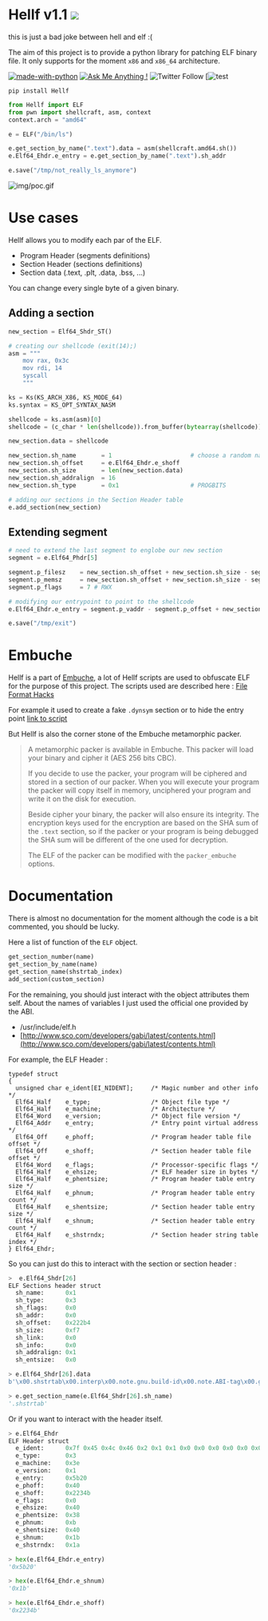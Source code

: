 # Hellf v1.1 ![](./img/logo.png)



this is just a bad joke between hell and elf :(

The aim of this project is to provide a python library for patching ELF binary file. It only supports for the moment `x86` and `x86_64` architecture.



[![made-with-python](https://img.shields.io/badge/Made%20with-Python-1f425f.svg)](https://www.python.org/) [![Ask Me Anything !](https://img.shields.io/badge/Ask%20me-anything-1abc9c.svg)](https://GitHub.com/Naereen/ama) ![Twitter Follow](https://img.shields.io/twitter/follow/swuitch?label=ping%20%40swuitch&style=social) [![test](https://img.shields.io/pypi/v/Hellf)

```
pip install Hellf
```


```python
from Hellf import ELF
from pwn import shellcraft, asm, context
context.arch = "amd64"

e = ELF("/bin/ls")

e.get_section_by_name(".text").data = asm(shellcraft.amd64.sh())
e.Elf64_Ehdr.e_entry = e.get_section_by_name(".text").sh_addr

e.save("/tmp/not_really_ls_anymore")
```

![img/poc.gif](img/twitter.gif)

# Use cases

Hellf allows you to modify each par of the ELF.

- Program Header (segments definitions)
- Section Header (sections definitions)
- Section data (.text, .plt, .data, .bss, ...)

You can change every single byte of a given binary.

## Adding a section

```python
new_section = Elf64_Shdr_ST()

# creating our shellcode (exit(14);)
asm = """
    mov rax, 0x3c
    mov rdi, 14
    syscall
    """

ks = Ks(KS_ARCH_X86, KS_MODE_64)
ks.syntax = KS_OPT_SYNTAX_NASM

shellcode = ks.asm(asm)[0]
shellcode = (c_char * len(shellcode)).from_buffer(bytearray(shellcode)).raw

new_section.data = shellcode

new_section.sh_name       = 1                      # choose a random name
new_section.sh_offset     = e.Elf64_Ehdr.e_shoff
new_section.sh_size       = len(new_section.data)
new_section.sh_addralign  = 16
new_section.sh_type       = 0x1                    # PROGBITS

# adding our sections in the Section Header table
e.add_section(new_section)
```

## Extending segment

```Python
# need to extend the last segment to englobe our new section
segment = e.Elf64_Phdr[5]

segment.p_filesz 	= new_section.sh_offset + new_section.sh_size - segment.p_offset
segment.p_memsz 	= new_section.sh_offset + new_section.sh_size - segment.p_offset
segment.p_flags 	= 7 # RWX

# modifying our entrypoint to point to the shellcode
e.Elf64_Ehdr.e_entry = segment.p_vaddr - segment.p_offset + new_section.sh_offset

e.save("/tmp/exit")
```

# Embuche

Hellf is a part of [Embuche](https://github.com/magnussen7/Embuche), a lot of Hellf scripts are used to obfuscate ELF for the purpose of this project. The scripts used are described here : [File Format Hacks](https://github.com/magnussen7/Embuche/blob/master/README.md#file-format-hacks)

For example it used to create a fake `.dynsym` section or to hide the entry point [link to script](https://github.com/magnussen7/Embuche/blob/master/class_embuche/cmake_bakery/hellf_scripts/mixing_symbols_table.py)

But Hellf is also the corner stone of the Embuche metamorphic packer.

> A metamorphic packer is available in Embuche. This packer will load your binary and cipher it (AES 256 bits CBC).
>
> If you decide to use the packer, your program will be ciphered and stored in a section of our packer. When you will execute your program the packer will copy itself in memory, unciphered your program and write it on the disk for execution.
>
> Beside cipher your binary, the packer will also ensure its integrity. The encryption keys used for the encryption are based on the SHA sum of the `.text` section, so if the packer or your program is being debugged the SHA sum will be different of the one used for decryption.
>
> The ELF of the packer can be modified with the `packer_embuche` options.

# Documentation

There is almost no documentation for the moment although the code is a bit commented, you should be lucky.

Here a list of function of the `ELF` object.

```python
get_section_number(name)
get_section_by_name(name)
get_section_name(shstrtab_index)
add_section(custom_section)
```

For the remaining, you should just interact with the object attributes them self. About the names of variables I just used the official one provided by the ABI.

- /usr/include/elf.h
- [http://www.sco.com/developers/gabi/latest/contents.html](http://www.sco.com/developers/gabi/latest/contents.html)


For example, the ELF Header :
```
typedef struct
{
  unsigned char e_ident[EI_NIDENT];     /* Magic number and other info */
  Elf64_Half    e_type;                 /* Object file type */
  Elf64_Half    e_machine;              /* Architecture */
  Elf64_Word    e_version;              /* Object file version */
  Elf64_Addr    e_entry;                /* Entry point virtual address */
  Elf64_Off     e_phoff;                /* Program header table file offset */
  Elf64_Off     e_shoff;                /* Section header table file offset */
  Elf64_Word    e_flags;                /* Processor-specific flags */
  Elf64_Half    e_ehsize;               /* ELF header size in bytes */
  Elf64_Half    e_phentsize;            /* Program header table entry size */
  Elf64_Half    e_phnum;                /* Program header table entry count */
  Elf64_Half    e_shentsize;            /* Section header table entry size */
  Elf64_Half    e_shnum;                /* Section header table entry count */
  Elf64_Half    e_shstrndx;             /* Section header string table index */
} Elf64_Ehdr;
```

So you can just do this to interact with the section or section header :

```python
>  e.Elf64_Shdr[26]
ELF Sections header struct
  sh_name:      0x1
  sh_type:      0x3
  sh_flags:     0x0
  sh_addr:      0x0
  sh_offset:    0x222b4
  sh_size:      0xf7
  sh_link:      0x0
  sh_info:      0x0
  sh_addralign: 0x1
  sh_entsize:   0x0

> e.Elf64_Shdr[26].data
b'\x00.shstrtab\x00.interp\x00.note.gnu.build-id\x00.note.ABI-tag\x00.gnu.hash\x00.dynsym\x00.dynstr\x00.gnu.version\x00.gnu.version_r\x00.rela.dyn\x00.rela.plt\x00.init\x00.text\x00.fini\x00.rodata\x00.eh_frame_hdr\x00.eh_frame\x00.init_array\x00.fini_array\x00.data.rel.ro\x00.dynamic\x00.got\x00.data\x00.bss\x00.comment\x00'

> e.get_section_name(e.Elf64_Shdr[26].sh_name)
'.shstrtab'
```

Or if you want to interact with the header itself.

````python
> e.Elf64_Ehdr
ELF Header struct
  e_ident:      0x7f 0x45 0x4c 0x46 0x2 0x1 0x1 0x0 0x0 0x0 0x0 0x0 0x0 0x0 0x0 0x0
  e_type:       0x3
  e_machine:    0x3e
  e_version:    0x1
  e_entry:      0x5b20
  e_phoff:      0x40
  e_shoff:      0x2234b
  e_flags:      0x0
  e_ehsize:     0x40
  e_phentsize:  0x38
  e_phnum:      0xb
  e_shentsize:  0x40
  e_shnum:      0x1b
  e_shstrndx:   0x1a

> hex(e.Elf64_Ehdr.e_entry)
'0x5b20'

> hex(e.Elf64_Ehdr.e_shnum)
'0x1b'

> hex(e.Elf64_Ehdr.e_shoff)
'0x2234b'
````
